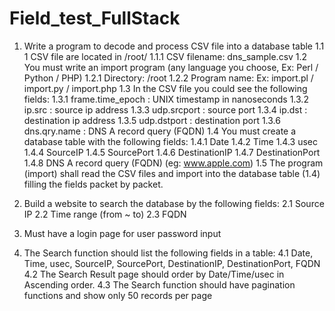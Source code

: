 # Field_test_FullStack
1. Write a program to decode and process CSV file into a database table
  1.1 1 CSV file are located in /root/
    1.1.1 CSV filename: dns_sample.csv
  1.2 You must write an import program (any language you choose, Ex: Perl / Python / PHP)
    1.2.1 Directory: /root
    1.2.2 Program name: Ex: import.pl / import.py / import.php
  1.3 In the CSV file you could see the following fields:
    1.3.1 frame.time_epoch : UNIX timestamp in nanoseconds
    1.3.2 ip.src : source ip address
    1.3.3 udp.srcport : source port
    1.3.4 ip.dst : destination ip address
    1.3.5 udp.dstport : destination port
    1.3.6 dns.qry.name : DNS A record query (FQDN)
  1.4 You must create a database table with the following fields:
    1.4.1 Date
    1.4.2 Time
    1.4.3 usec
    1.4.4 SourceIP
    1.4.5 SourcePort
    1.4.6 DestinationIP
    1.4.7 DestinationPort
    1.4.8 DNS A record query (FQDN) (eg: www.apple.com)
  1.5 The program (import) shall read the CSV files and import into the database table (1.4) filling the fields packet by packet.
  
2. Build a website to search the database by the following fields:
  2.1 Source IP
  2.2 Time range (from ~ to)
  2.3 FQDN
  
3. Must have a login page for user password input

4. The Search function should list the following fields in a table:
  4.1 Date, Time, usec, SourceIP, SourcePort, DestinationIP, DestinationPort, FQDN
  4.2 The Search Result page should order by Date/Time/usec in Ascending order.
  4.3 The Search function should have pagination functions and show only 50 records per page
